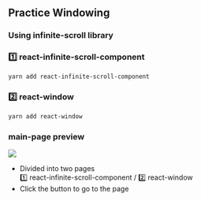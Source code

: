 
## Practice Windowing

### Using infinite-scroll library

### 1️⃣ react-infinite-scroll-component
```bash
yarn add react-infinite-scroll-component
```

### 2️⃣ react-window
```bash
yarn add react-window
```

### main-page preview
<img src=https://user-images.githubusercontent.com/97212459/184280664-4e8a88b7-9795-48c1-9862-a3bb119fb977.PNG><br />
- Divided into two pages <br />1️⃣ react-infinite-scroll-component / 2️⃣ react-window
- Click the button to go to the page 
